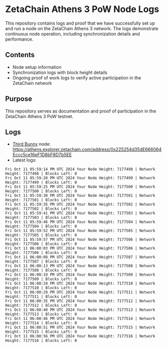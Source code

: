 # ZetaChain Athens 3 PoW Node Logs
This repository contains logs and proof that we have successfully set up and run a node on the ZetaChain Athens 3 network. The logs demonstrate continuous node operation, including synchronization details and performance.

## Contents
- Node setup information
- Synchronization logs with block height details
- Ongoing proof of work logs to verify active participation in the ZetaChain network

## Purpose
This repository serves as documentation and proof of participation in the ZetaChain Athens 3 PoW testnet.

## Logs

- [Third Bunny](https://thirdbunny.xyz/) node: https://athens.explorer.zetachain.com/address/0x225254d35dE666064Eccc5ce16eF1D8bF8D7b5EE
- Latest logs:
```
Fri Oct 11 05:59:14 PM UTC 2024 Your Node Height: 7177498 | Network Height: 7177498 | Blocks Left: 0
Fri Oct 11 05:59:20 PM UTC 2024 Your Node Height: 7177499 | Network Height: 7177499 | Blocks Left: 0
Fri Oct 11 05:59:25 PM UTC 2024 Your Node Height: 7177500 | Network Height: 7177500 | Blocks Left: 0
Fri Oct 11 05:59:30 PM UTC 2024 Your Node Height: 7177501 | Network Height: 7177501 | Blocks Left: 0
Fri Oct 11 05:59:35 PM UTC 2024 Your Node Height: 7177502 | Network Height: 7177502 | Blocks Left: 0
Fri Oct 11 05:59:41 PM UTC 2024 Your Node Height: 7177503 | Network Height: 7177503 | Blocks Left: 0
Fri Oct 11 05:59:46 PM UTC 2024 Your Node Height: 7177504 | Network Height: 7177504 | Blocks Left: 0
Fri Oct 11 05:59:52 PM UTC 2024 Your Node Height: 7177505 | Network Height: 7177505 | Blocks Left: 0
Fri Oct 11 05:59:57 PM UTC 2024 Your Node Height: 7177506 | Network Height: 7177506 | Blocks Left: 0
Fri Oct 11 06:00:03 PM UTC 2024 Your Node Height: 7177506 | Network Height: 7177506 | Blocks Left: 0
Fri Oct 11 06:00:08 PM UTC 2024 Your Node Height: 7177507 | Network Height: 7177507 | Blocks Left: 0
Fri Oct 11 06:00:13 PM UTC 2024 Your Node Height: 7177508 | Network Height: 7177508 | Blocks Left: 0
Fri Oct 11 06:00:19 PM UTC 2024 Your Node Height: 7177509 | Network Height: 7177509 | Blocks Left: 0
Fri Oct 11 06:00:24 PM UTC 2024 Your Node Height: 7177510 | Network Height: 7177510 | Blocks Left: 0
Fri Oct 11 06:00:29 PM UTC 2024 Your Node Height: 7177511 | Network Height: 7177511 | Blocks Left: 0
Fri Oct 11 06:00:35 PM UTC 2024 Your Node Height: 7177512 | Network Height: 7177512 | Blocks Left: 0
Fri Oct 11 06:00:40 PM UTC 2024 Your Node Height: 7177513 | Network Height: 7177513 | Blocks Left: 0
Fri Oct 11 06:00:46 PM UTC 2024 Your Node Height: 7177514 | Network Height: 7177514 | Blocks Left: 0
Fri Oct 11 06:00:51 PM UTC 2024 Your Node Height: 7177515 | Network Height: 7177515 | Blocks Left: 0
Fri Oct 11 06:00:56 PM UTC 2024 Your Node Height: 7177516 | Network Height: 7177516 | Blocks Left: 0
```
